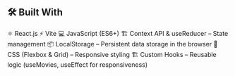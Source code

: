 ## 🛠 Built With
⚛️ React.js
⚡ Vite
💻 JavaScript (ES6+)
🏗 Context API & useReducer – State management
📦 LocalStorage – Persistent data storage in the browser
🎨 CSS (Flexbox & Grid) – Responsive styling
🏗 Custom Hooks – Reusable logic (useMovies, useEffect for responsiveness)
